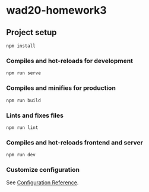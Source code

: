 # wad20-homework3

## Project setup

```
npm install
```

### Compiles and hot-reloads for development

```
npm run serve
```

### Compiles and minifies for production

```
npm run build
```

### Lints and fixes files

```
npm run lint
```

### Compiles and hot-reloads frontend and server

```
npm run dev
```

### Customize configuration

See [Configuration Reference](https://cli.vuejs.org/config/).
